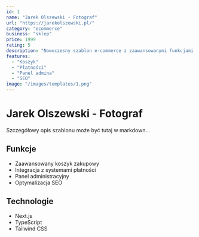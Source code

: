 ```yaml
---
id: 1
name: "Jarek Olszewski - Fotograf"
url: "https://jarekolszewski.pl/"
category: "ecommerce"
business: "sklep"
price: 1999
rating: 5
description: "Nowoczesny szablon e-commerce z zaawansowanymi funkcjami sprzedaży"
features:
  - "Koszyk"
  - "Płatności"
  - "Panel admina"
  - "SEO"
image: "/images/templates/1.png"
---
```


# Jarek Olszewski - Fotograf

Szczegółowy opis szablonu może być tutaj w markdown...

## Funkcje

- Zaawansowany koszyk zakupowy
- Integracja z systemami płatności
- Panel administracyjny
- Optymalizacja SEO

## Technologie

- Next.js
- TypeScript
- Tailwind CSS

